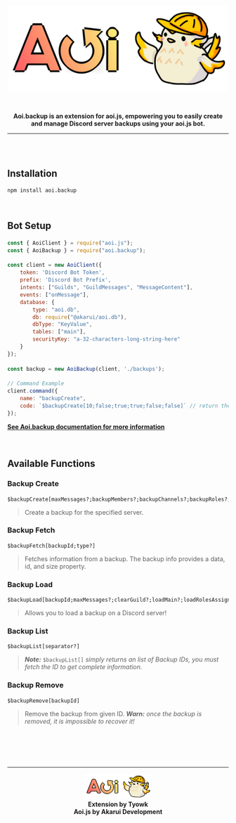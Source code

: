 <p align="center">
  <a href="#">
    <img width="500" src="https://github.com/tyowk/aoi.backup/blob/main/docs/assets/icon2.png?raw=true" alt="aoi.backup">
  </a>
</p>
<br>
<b><p align="center">Aoi.backup is an extension for aoi.js, empowering you to easily create and manage Discord server backups using your aoi.js bot.</p></b>

---
<br>
<br>

## Installation
```sh
npm install aoi.backup
```
<br>

## Bot Setup
```js
const { AoiClient } = require("aoi.js");
const { AoiBackup } = require("aoi.backup");

const client = new AoiClient({
    token: 'Discord Bot Token',
    prefix: 'Discord Bot Prefix',
    intents: ["Guilds", "GuildMessages", "MessageContent"],
    events: ["onMessage"],
    database: {
        type: "aoi.db",
        db: require("@akarui/aoi.db"),
        dbType: "KeyValue",
        tables: ["main"],
        securityKey: "a-32-characters-long-string-here"
    }
});

const backup = new AoiBackup(client, './backups');

// Command Example
client.command({
    name: "backupCreate",
    code: `$backupCreate[10;false;true;true;false;false]` // return the Backup ID
});
```
**[See Aoi.backup documentation for more information](https://aoibackup.vercel.app)**
<br>
<br>
<br>

## Available Functions
### Backup Create
```
$backupCreate[maxMessages?;backupMembers?;backupChannels?;backupRoles?;backupBans?;backupEmojis?]
```
> Create a backup for the specified server.
### Backup Fetch
```
$backupFetch[backupId;type?]
```
> Fetches information from a backup. The backup info provides a data, id, and size property.
### Backup Load
```
$backupLoad[backupId;maxMessages?;clearGuild?;loadMain?;loadRolesAssignments?;loadEmojis?]
```
> Allows you to load a backup on a Discord server!
### Backup List
```
$backupList[separator?]
```
> ***Note:*** `$backupList[]` *simply returns an list of Backup IDs, you must fetch the ID to get complete information.*
### Backup Remove
```
$backupRemove[backupId]
```
> Remove the backup from given ID. ***Warn:** once the backup is removed, it is impossible to recover it!*
<br>
<br>
<br>
<br>

---
<p align="center">
  <a href="#">
    <img width="150" src="https://github.com/tyowk/aoi.backup/blob/main/docs/assets/icon2.png?raw=true" alt="aoi.backup">
  </a>
  <br>
  <strong>Extension by Tyowk
  <br>
  Aoi.js by Akarui Development
  </strong>
</p>
